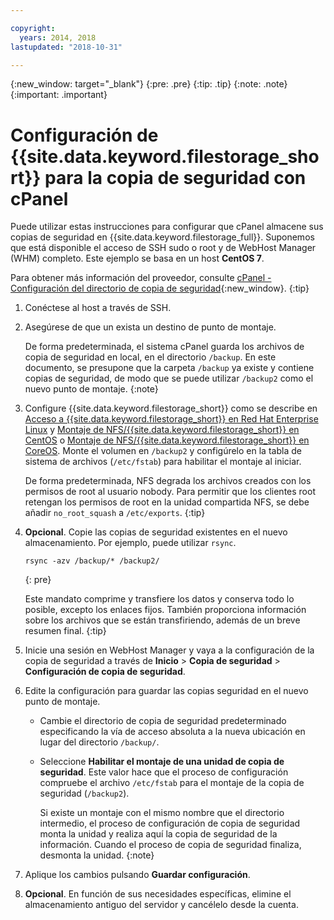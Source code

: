 ```yaml
---

copyright:
  years: 2014, 2018
lastupdated: "2018-10-31"

---
```

{:new_window: target="_blank"}
{:pre: .pre}
{:tip: .tip}
{:note: .note}
{:important: .important}

# Configuración de {{site.data.keyword.filestorage_short}} para la copia de seguridad con cPanel

Puede utilizar estas instrucciones para configurar que cPanel almacene sus copias de seguridad en {{site.data.keyword.filestorage_full}}. Suponemos que está disponible el acceso de SSH sudo o root y de WebHost Manager (WHM) completo. Este ejemplo se basa en un host **CentOS 7**.

Para obtener más información del proveedor, consulte [cPanel - Configuración del directorio de copia de seguridad](https://docs.cpanel.net/display/68Docs/Backup+Configuration#BackupConfiguration-ConfigureBackupDirectory){:new_window}.
{:tip}

1. Conéctese al host a través de SSH.
2. Asegúrese de que un exista un destino de punto de montaje. <br />

   De forma predeterminada, el sistema cPanel guarda los archivos de copia de seguridad en local, en el directorio `/backup`. En este documento, se presupone que la carpeta `/backup` ya existe y contiene copias de seguridad, de modo que se puede utilizar `/backup2` como el nuevo punto de montaje.
   {:note}

3. Configure {{site.data.keyword.filestorage_short}} como se describe en [Acceso a {{site.data.keyword.filestorage_short}} en Red Hat Enterprise Linux](accessing-file-storage-linux.html) y [Montaje de NFS/{{site.data.keyword.filestorage_short}} en CentOS](mounting-nsf-file-storage.html) o [Montaje de NFS/{{site.data.keyword.filestorage_short}} en CoreOS](mounting-storage-coreos.html). Monte el volumen en `/backup2` y configúrelo en la tabla de sistema de archivos (`/etc/fstab`) para habilitar el montaje al iniciar. <br />

   De forma predeterminada, NFS degrada los archivos creados con los permisos de root al usuario nobody. Para permitir que los clientes root retengan los permisos de root en la unidad compartida NFS, se debe añadir `no_root_squash` a `/etc/exports`.
   {:tip}

4. **Opcional**. Copie las copias de seguridad existentes en el nuevo almacenamiento. Por ejemplo, puede utilizar `rsync`.
   ```
   rsync -azv /backup/* /backup2/
   ```
   {: pre}

    Este mandato comprime y transfiere los datos y conserva todo lo posible, excepto los enlaces fijos. También proporciona información sobre los archivos que se están transfiriendo, además de un breve resumen final.
    {:tip}

5. Inicie una sesión en WebHost Manager y vaya a la configuración de la copia de seguridad a través de **Inicio** > **Copia de seguridad** > **Configuración de copia de seguridad**.

6. Edite la configuración para guardar las copias seguridad en el nuevo punto de montaje.
    - Cambie el directorio de copia de seguridad predeterminado especificando la vía de acceso absoluta a la nueva ubicación en lugar del directorio `/backup/`.
    - Seleccione **Habilitar el montaje de una unidad de copia de seguridad**. Este valor hace que el proceso de configuración compruebe el archivo `/etc/fstab` para el montaje de la copia de seguridad (`/backup2`). <br />

      Si existe un montaje con el mismo nombre que el directorio intermedio, el proceso de configuración de copia de seguridad monta la unidad y realiza aquí la copia de seguridad de la información. Cuando el proceso de copia de seguridad finaliza, desmonta la unidad.
      {:note}
7. Aplique los cambios pulsando **Guardar configuración**.
8. **Opcional**. En función de sus necesidades específicas, elimine el almacenamiento antiguo del servidor y cancélelo desde la cuenta.
